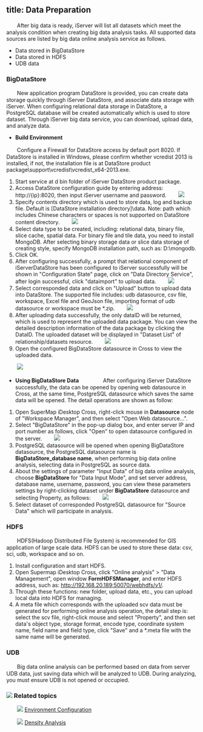 title: Data Preparation
---

　　After big data is ready, iServer will list all datasets which meet the analysis condition when creating big data analysis tasks. All supported data sources are listed by big data online analysis service as follows.

- Data stored in BigDataStore
- Data stored in HDFS
- UDB data

### BigDataStore

　　New application program DataStore is provided, you can create data storage quickly through iServer DataStore, and associate data storage with iServer. When configuring relational data storage in DataStore, a PostgreSQL database will be created automatically which is used to store dataset. Through iServer big data service, you can download, upload data, and analyze data.


- **Build Environment**

　　Configure a Firewall for DataStore access by default port 8020. If DataStore is installed in Windows, please confirm whether vcredist 2013 is installed, if not, the installation file is at DataStore product package\support\vcredist\vcredist_x64-2013.exe.

1. Start service at d bin folder of iServer DataStore product package.
2. Access DataStore configuration guide by entering address: http://{ip}:8020, then input iServer username and password.
　　![](img/DataStore1.png)
3. Specify contents directory which is used to store data, log and backup file. Default is [DataStore installation directory]\data. Note: path which includes Chinese characters or spaces is not supported on DataStore content directory.
　　![](img/DataStore2.png)
4. Select data type to be created, including: relational data, binary file, slice cache, spatial data. For binary file and tile data, you need to install MongoDB. After selecting binary storage data or slice data storage of creating style, specify MongoDB installation path, such as: D:\mongodb.
5. Click OK.
6. After configuring successfully, a prompt that relational component of iServerDataStore has been configured to iServer successfully will be shown in "Configuration State" page, click on "Data Directory Service", after login successful, click "dataimport" to upload data.
　　![](img/DataStore4.png) 
7. Select corresponded data and click on "Upload" button to upload data into DataStore. The supported file includes: udb datasource, csv file, workspace, Excel file and GeoJson file, importing format of udb datasource or workspace must be *.zip.
　　![](img/DataStore6.png) 
8. After uploading data successfully, the only dataID will be returned, which is used to represent the uploaded data package. You can view the detailed description information of the data package by clicking the DataID. The uploaded dataset will be displayed in "Dataset List" of relationship/datasets resource.
　　![](img/DataStore7.png) 
9. Open the configured BigDataStore datasource in Cross to view the uploaded data.


　　![](img/DataStore8.png) 


- **Using BigDataStore Data**
　　
　　After configuring iServer DataStore successfully, the data can be opened by opening web datasource in Cross, at the same time, PostgreSQL datasource which saves the same data will be opened. The detail operations are shown as follow:


1. Open SuperMap iDesktop Cross, right-click mouse in **Datasource** node of "Workspace Manager", and then select "Open Web datasource...".
2. Select "BigDataStore" in the pop-up dialog box, and enter server IP and port number as follows, click "Open" to open datasource configured in the server.
　　![](img/OpenBDS.png)
3. PostgreSQL datasource will be opened when opening BigDataStore datasource, the PostgreSQL datasource name is **BigDataStore_database name**, when performing big data online analysis, selecting data in PostgreSQL as source data.
4. About the settings of parameter "Input Data" of big data online analysis, choose **BigDataStore** for "Data Input Mode", and set server address, database name, username, password, you can view these parameters settings by right-clicking dataset under **BigDataStore** datasource and selecting Property, as follows:
　　![](img/BDSProperty.png)
5. Select dataset of corresponded PostgreSQL datasource for "Source Data" which will participate in analysis.


### HDFS

　　HDFS(Hadoop Distributed File System) is recommended for GIS application of large scale data. HDFS can be used to store these data: csv, sci, udb, workspace and so on.

1. Install configuration and start HDFS.
2. Open Supermap iDesktop Cross, click "Online analysis" > "Data Management", open window **FormHDFSManager**, and enter HDFS address, such as: http://192.168.20.189:50070/webhdfs/v1/.
3. Through these functions: new folder, upload data, etc., you can upload local data into HDFS for managing.
4. A meta file which corresponds with the uploaded scv data must be generated for performing online analysis operation, the detail step is: select the scv file, right-click mouse and select "Property", and then set data's object type, storage format, encode type, coordinate system name, field name and field type, click "Save" and a *.meta file with the same name will be generated.

### UDB

　　Big data online analysis can be performed based on data from server UDB data, just saving data which will be analyzed to UDB. During analyzing, you must ensure UDB is not opened or occupied.





### ![](../img/seealso.png) Related topics

　　![](../img/smalltitle.png) [Environment Configuration](BigDataAnalysisEnvironmentConfiguration.html)

　　![](../img/smalltitle.png) [Density Analysis](DensityAnalysis.html)


